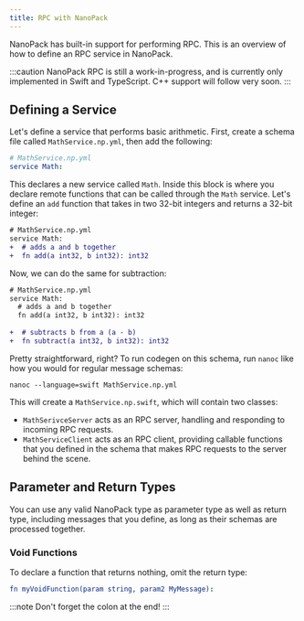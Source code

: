 ```yaml
---
title: RPC with NanoPack
---
```


NanoPack has built-in support for performing RPC. This is an overview of how to define an RPC service in NanoPack.

:::caution
NanoPack RPC is still a work-in-progress, and is currently only implemented in Swift and TypeScript.
C++ support will follow very soon.
:::

## Defining a Service

Let's define a service that performs basic arithmetic. First, create a schema file called `MathService.np.yml`, then add the following:

```yaml
# MathService.np.yml
service Math:
```

This declares a new service called `Math`. Inside this block is where you declare remote functions that can be called through the `Math` service. Let's define an `add` function that takes in two 32-bit integers and returns a 32-bit integer:

```diff lang="yaml"
# MathService.np.yml
service Math:
+  # adds a and b together
+  fn add(a int32, b int32): int32
```

Now, we can do the same for subtraction:


```diff lang="yaml"
# MathService.np.yml
service Math:
  # adds a and b together
  fn add(a int32, b int32): int32
 
+  # subtracts b from a (a - b)
+  fn subtract(a int32, b int32): int32
```

Pretty straightforward, right? To run codegen on this schema, run `nanoc` like how you would for regular message schemas:

```shell
nanoc --language=swift MathService.np.yml
```

This will create a `MathService.np.swift`, which will contain two classes:

- `MathSerivceServer` acts as an RPC server, handling and responding to incoming RPC requests.
- `MathServiceClient` acts as an RPC client, providing callable functions that you defined in the schema that makes RPC requests to the server behind the scene.

## Parameter and Return Types

You can use any valid NanoPack type as parameter type as well as return type, including messages that you define, as long as their schemas are processed together.

### Void Functions

To declare a function that returns nothing, omit the return type:

```yaml
fn myVoidFunction(param string, param2 MyMessage):
```

:::note
Don't forget the colon at the end!
:::
